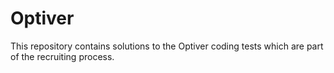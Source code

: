 # Optiver
This repository contains solutions to the Optiver coding tests which are part of the recruiting process. 
